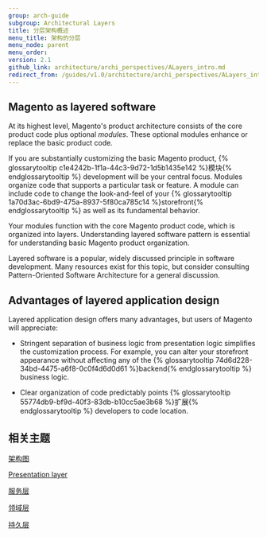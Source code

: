 ```yaml
---
group: arch-guide
subgroup: Architectural Layers
title: 分层架构概述
menu_title: 架构的分层
menu_node: parent
menu_order:
version: 2.1
github_link: architecture/archi_perspectives/ALayers_intro.md
redirect_from: /guides/v1.0/architecture/archi_perspectives/ALayers_intro.html
---
```


## Magento as layered software

At its highest level, Magento's product architecture consists of the core product code plus optional <i>modules</i>. These optional modules enhance or replace the basic product code.

If you are substantially customizing the basic Magento product, {% glossarytooltip c1e4242b-1f1a-44c3-9d72-1d5b1435e142 %}模块{% endglossarytooltip %} development will be your central focus. Modules organize code that supports a particular task or feature. A module can include code to change the look-and-feel of your {% glossarytooltip 1a70d3ac-6bd9-475a-8937-5f80ca785c14 %}storefront{% endglossarytooltip %} as well as its fundamental behavior.

Your modules function with the core Magento product code, which is organized into layers. Understanding layered software pattern is essential for understanding basic Magento product organization.

Layered software is a popular, widely discussed principle in software development. Many resources exist for this topic, but consider consulting Pattern-Oriented Software Architecture for a general discussion.

## Advantages of layered application design

Layered application design offers many advantages, but users of Magento will appreciate:

* Stringent separation of business logic from presentation logic simplifies the customization process. For example, you can alter your storefront appearance without affecting any of the {% glossarytooltip 74d6d228-34bd-4475-a6f8-0c0f4d6d0d61 %}backend{% endglossarytooltip %} business logic.

* Clear organization of code predictably points {% glossarytooltip 55774db9-bf9d-40f3-83db-b10cc5ae3b68 %}扩展{% endglossarytooltip %} developers to code location.

## 相关主题

<a href="{{ page.baseurl }}/architecture/archi_perspectives/arch_diagrams.html">架构图</a>

<a href="{{ page.baseurl }}/architecture/archi_perspectives/present_layer.html">Presentation layer</a>

<a href="{{ page.baseurl }}/architecture/archi_perspectives/service_layer.html">服务层</a>

<a href="{{ page.baseurl }}/architecture/archi_perspectives/domain_layer.html">领域层</a>

<a href="{{ page.baseurl }}/architecture/archi_perspectives/persist_layer.html">持久层</a>
